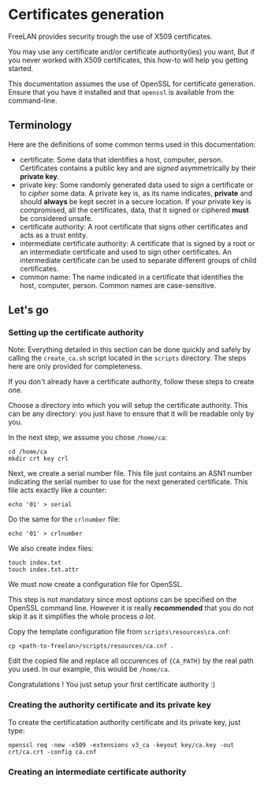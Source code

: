 Certificates generation
=======================

FreeLAN provides security trough the use of X509 certificates.

You may use any certificate and/or certificate authority(ies) you want, But if you never worked with X509 certificates, this how-to will help you getting started.

This documentation assumes the use of OpenSSL for certificate generation. Ensure that you have it installed and that `openssl` is available from the command-line.

Terminology
-----------

Here are the definitions of some common terms used in this documentation:

* certificate: Some data that identifies a host, computer, person. Certificates contains a public key and are *signed* asymmetrically by their **private key**.
* private key: Some randomly generated data used to *sign* a certificate or to *cipher* some data. A private key is, as its name indicates, **private** and should **always** be kept secret in a secure location. If your private key is compromised, all the certificates, data, that it signed or ciphered **must** be considered unsafe.
* certificate authority: A root certificate that signs other certificates and acts as a trust entity.
* intermediate certificate authority: A certificate that is signed by a root or an intermediate certificate and used to sign other certificates. An intermediate certificate can be used to separate different groups of child certificates.
* common name: The name indicated in a certificate that identifies the host, computer, person. Common names are case-sensitive.

Let's go
--------

### Setting up the certificate authority

Note: Everything detailed in this section can be done quickly and safely by calling the `create_ca.sh` script located in the `scripts` directory. The steps here are only provided for completeness.

If you don't already have a certificate authority, follow these steps to create one.

Choose a directory into which you will setup the certificate authority. This can be any directory: you just have to ensure that it will be readable only by you.

In the next step, we assume you chose `/home/ca`:

    cd /home/ca
    mkdir crt key crl

Next, we create a serial number file. This file just contains an ASN1 number indicating the serial number to use for the next generated certificate. This file acts exactly like a counter:

    echo '01' > serial

Do the same for the `crlnumber` file:

    echo '01' > crlnumber

We also create index files:

    touch index.txt
    touch index.txt.attr

We must now create a configuration file for OpenSSL.

This step is not mandatory since most options can be specified on the OpenSSL command line. However it is really **recommended** that you do not skip it as it simplifies the whole process *a lot*.

Copy the template configuration file from `scripts\resources\ca.cnf`:

    cp <path-to-freelan>/scripts/resources/ca.cnf .

Edit the copied file and replace all occurences of `{CA_PATH}` by the real path you used. In our example, this would be `/home/ca`.

Congratulations ! You just setup your first certificate authority :)

### Creating the authority certificate and its private key

To create the certificatation authority certificate and its private key, just type:

    openssl req -new -x509 -extensions v3_ca -keyout key/ca.key -out crt/ca.crt -config ca.cnf

### Creating an intermediate certificate authority
